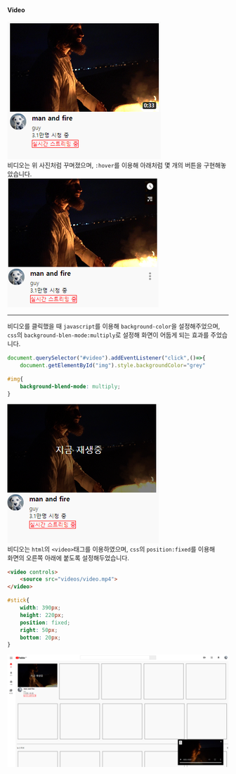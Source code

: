#### Video
![video1](/readmeimages/video1.PNG)  
비디오는 위 사진처럼 꾸며졌으며, `:hover`를 이용해 아래처럼 몇 개의 버튼을 구현해놓았습니다.  
![video2](/readmeimages/video2.PNG)

---

비디오를 클릭했을 때 `javascript`를 이용해 `background-color`을 설정해주었으며,
`css`의 `background-blen-mode:multiply`로 설정해 화면이 어둡게 되는 효과를 주었습니다.

```javascript
document.querySelector("#video").addEventListener("click",()=>{
    document.getElementById("img").style.backgroundColor="grey"
```

```css
#img{
    background-blend-mode: multiply;
}
```

![video3](/readmeimages/video3.PNG)  
비디오는 `html`의 `<video>`태그를 이용하였으며, `css`의 `position:fixed`를 이용해  
화면의 오른쪽 아래에 붙도록 설정해두었습니다.

```html
<video controls>
    <source src="videos/video.mp4">
</video>
```
```css
#stick{
    width: 390px;
    height: 220px;
    position: fixed;
    right: 50px;
    bottom: 20px;
}
```
![video4](/readmeimages/video4.PNG)